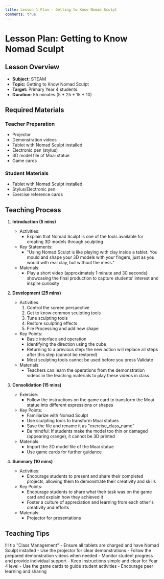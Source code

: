 ```yaml
---
title: Lesson 1 Plan - Getting to Know Nomad Sculpt
comments: true
---
```


# **Lesson Plan: Getting to Know Nomad Sculpt**

## Lesson Overview
- **Subject:** STEAM
- **Topic:** Getting to Know Nomad Sculpt
- **Target:** Primary Year 4 students
- **Duration:** 55 minutes (5 + 25 + 15 + 10)

## Required Materials
### Teacher Preparation
- Projector
- Demonstration videos
- Tablet with Nomad Sculpt installed
- Electronic pen (stylus)
- 3D model file of Moai statue
- Game cards

### Student Materials
- Tablet with Nomad Sculpt installed
- Stylus/Electronic pen
- Exercise reference cards

## Teaching Process

1. **Introduction (5 mins)**
   - Activities:
     - Explain that Nomad Sculpt is one of the tools available for creating 3D models through sculpting
   - Key Statements:
     - "Using Nomad Sculpt is like playing with clay inside a tablet. You mould and shape your 3D models with your fingers, just as you would with real clay, but without the mess."
   - Materials:
     - Play a short video (approximately 1 minute and 30 seconds) showcasing the final production to capture students' interest and inspire curiosity

2. **Development (25 mins)**
   - Activities:
     1. Control the screen perspective
     2. Get to know common sculpting tools
     3. Tune sculpting tools
     4. Restore sculpting effects
     5. File Processing and add new shape
   - Key Points:
     - Basic interface and operation
     - Identifying the direction using the cube
     - Returning to a previous step: the new action will replace all steps after this step (cannot be restored)
     - Most sculpting tools cannot be used before you press Validate
   - Materials:
     - Teachers can learn the operations from the demonstration videos in the teaching materials to play these videos in class

3. **Consolidation (15 mins)**
   - Exercise:
     - Follow the instructions on the game card to transform the Moai statue into different expressions or shapes
   - Key Points:
     - Familiarize with Nomad Sculpt
     - Use sculpting tools to transform Moai statues
     - Save the file and rename it as "exercise_class_name"
     - Be mindful: If students make the model too thin or damaged (appearing orange), it cannot be 3D printed
   - Materials:
     - Import the 3D model file of the Moai statue
     - Use game cards for further guidance

4. **Summary (10 mins)**
   - Activities:
     - Encourage students to present and share their completed projects, allowing them to demonstrate their creativity and skills
   - Key Points:
     - Encourage students to share what their task was on the game card and explain how they achieved it
     - Foster a culture of appreciation and learning from each other's creativity and efforts
   - Materials:
     - Projector for presentations

## Teaching Tips

!!! tip "Class Management"
    - Ensure all tablets are charged and have Nomad Sculpt installed
    - Use the projector for clear demonstrations
    - Follow the prepared demonstration videos when needed
    - Monitor student progress and provide individual support
    - Keep instructions simple and clear for Year 4 level
    - Use the game cards to guide student activities
    - Encourage peer learning and sharing 